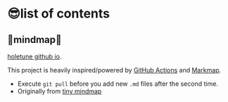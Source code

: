 # 😎list of contents
## 🚀mindmap🚀
[holetune github io](https://holetune.github.io/). 

This project is heavily inspired/powered by [GitHub Actions](https://docs.github.com/en/actions) and [Markmap](https://github.com/gera2ld/markmap).
- Execute `git pull` before you add new `.md` files after the second time.
- Originally from [tiny mindmap](https://github.com/aibazhang/tiny-mindmap)

